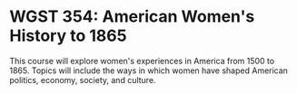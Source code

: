 # WGST 354: American Women's History to 1865

This course will explore women's experiences in America from 1500 to 1865. Topics will include the ways in which women have shaped American politics, economy, society, and culture.